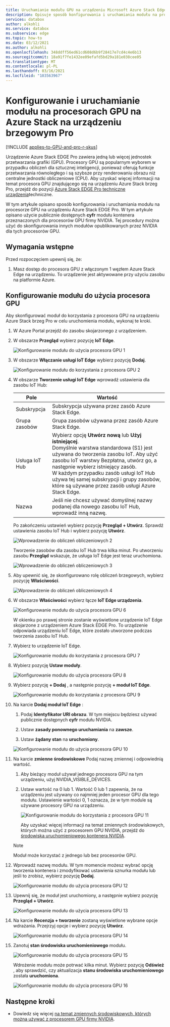 ```yaml
---
title: Uruchamianie modułu GPU na urządzeniu Microsoft Azure Stack Edge z procesorem GPU Pro | Microsoft Docs
description: Opisuje sposób konfigurowania i uruchamiania modułu na procesorach GPU na urządzeniu z systemem Azure Stack brzeg Pro za pośrednictwem Azure Portal.
services: databox
author: alkohli
ms.service: databox
ms.subservice: edge
ms.topic: how-to
ms.date: 03/12/2021
ms.author: alkohli
ms.openlocfilehash: 348ddff56ed61cd608d6b9f28417e7cd4c4e6b13
ms.sourcegitcommit: 18a91f7fe1432ee09efafd5bd29a181e038cee05
ms.translationtype: MT
ms.contentlocale: pl-PL
ms.lasthandoff: 03/16/2021
ms.locfileid: "103563967"
---
```

# <a name="configure-and-run-a-module-on-gpu-on-azure-stack-edge-pro-device"></a>Konfigurowanie i uruchamianie modułu na procesorach GPU na Azure Stack na urządzeniu brzegowym Pro

[!INCLUDE [applies-to-GPU-and-pro-r-skus](../../includes/azure-stack-edge-applies-to-gpu-pro-r-sku.md)]

Urządzenie Azure Stack EDGE Pro zawiera jedną lub więcej jednostek przetwarzania grafiki (GPU). Procesory GPU są popularnym wyborem w przypadku obliczeń dla sztucznej inteligencji, ponieważ oferują funkcje przetwarzania równoległego i są szybsze przy renderowaniu obrazu niż centralne jednostki obliczeniowe (CPU). Aby uzyskać więcej informacji na temat procesora GPU znajdującego się na urządzeniu Azure Stack brzeg Pro, przejdź do pozycji [Azure Stack EDGE Pro techniczne urządzenia](azure-stack-edge-gpu-technical-specifications-compliance.md)techniczne.

W tym artykule opisano sposób konfigurowania i uruchamiania modułu na procesorze GPU na urządzeniu Azure Stack EDGE Pro. W tym artykule opisano użycie publicznie dostępnych **cyfr** modułu kontenera przeznaczonych dla procesorów GPU firmy NVIDIA. Tej procedury można użyć do skonfigurowania innych modułów opublikowanych przez NVIDIA dla tych procesorów GPU.


## <a name="prerequisites"></a>Wymagania wstępne

Przed rozpoczęciem upewnij się, że:

1. Masz dostęp do procesora GPU z włączonym 1 węzłem Azure Stack Edge na urządzeniu. To urządzenie jest aktywowane przy użyciu zasobu na platformie Azure.  

## <a name="configure-module-to-use-gpu"></a>Konfigurowanie modułu do użycia procesora GPU

Aby skonfigurować moduł do korzystania z procesora GPU na urządzeniu Azure Stack brzeg Pro w celu uruchomienia modułu,<!--Can it be simplified? "To configure a module to be run by the GPU on your Azure Stack Edge Pro device,"?--> wykonaj te kroki.

1. W Azure Portal przejdź do zasobu skojarzonego z urządzeniem.

2. W obszarze **Przegląd** wybierz pozycję **IoT Edge**.

    ![Konfigurowanie modułu do użycia procesora GPU 1](media/azure-stack-edge-gpu-configure-gpu-modules/configure-compute-1.png)

3. W obszarze **Włączanie usługi IoT Edge** wybierz pozycję **Dodaj**.

   ![Konfigurowanie modułu do korzystania z procesora GPU 2](media/azure-stack-edge-gpu-configure-gpu-modules/configure-compute-2.png)

4. W obszarze **Tworzenie usługi IoT Edge** wprowadź ustawienia dla zasobu IoT Hub:

   |Pole   |Wartość    |
   |--------|---------|
   |Subskrypcja      | Subskrypcja używana przez zasób Azure Stack Edge. |
   |Grupa zasobów    | Grupa zasobów używana przez zasób Azure Stack Edge. |
   |Usługa IoT Hub           | Wybierz opcję **Utwórz nową** lub **Użyj istniejącej**. <br> Domyślnie warstwa standardowa (S1) jest używana do tworzenia zasobu IoT. Aby użyć zasobu IoT warstwy Bezpłatna, utwórz go, a następnie wybierz istniejący zasób. <br> W każdym przypadku zasób usługi IoT Hub używa tej samej subskrypcji i grupy zasobów, które są używane przez zasób usługi Azure Stack Edge.     |
   |Nazwa              | Jeśli nie chcesz używać domyślnej nazwy podanej dla nowego zasobu IoT Hub, wprowadź inną nazwę. |

   Po zakończeniu ustawień wybierz pozycję **Przegląd + Utwórz**. Sprawdź ustawienia zasobu IoT Hub i wybierz pozycję **Utwórz**.

   ![Wprowadzenie do obliczeń obliczeniowych 2](./media/azure-stack-edge-gpu-configure-gpu-modules/configure-compute-3.png)

   Tworzenie zasobów dla zasobu IoT Hub trwa kilka minut. Po utworzeniu zasobu **Przegląd** wskazuje, że usługa IoT Edge jest teraz uruchomiona.

   ![Wprowadzenie do obliczeń obliczeniowych 3](./media/azure-stack-edge-gpu-configure-gpu-modules/configure-compute-4.png)

5. Aby upewnić się, że skonfigurowano rolę obliczeń brzegowych, wybierz pozycję **Właściwości**.

   ![Wprowadzenie do obliczeń obliczeniowych 4](./media/azure-stack-edge-gpu-configure-gpu-modules/configure-compute-5.png)

6. W obszarze **Właściwości** wybierz łącze **IoT Edge urządzenia**.

   ![Konfigurowanie modułu do użycia procesora GPU 6](media/azure-stack-edge-gpu-configure-gpu-modules/configure-gpu-2.png)

   W okienku po prawej stronie zostanie wyświetlone urządzenie IoT Edge skojarzone z urządzeniem Azure Stack EDGE Pro. To urządzenie odpowiada urządzeniu IoT Edge, które zostało utworzone podczas tworzenia zasobu IoT Hub.
 
7. Wybierz to urządzenie IoT Edge.

   ![Konfigurowanie modułu do korzystania z procesora GPU 7](media/azure-stack-edge-gpu-configure-gpu-modules/configure-gpu-3.png)

8. Wybierz pozycję **Ustaw moduły**.

   ![Konfigurowanie modułu do użycia procesora GPU 8](media/azure-stack-edge-gpu-configure-gpu-modules/configure-gpu-4.png)

9. Wybierz pozycję **+ Dodaj** , a następnie pozycję **+ moduł IoT Edge**. 

    ![Konfigurowanie modułu do korzystania z procesora GPU 9](media/azure-stack-edge-gpu-configure-gpu-modules/configure-gpu-5.png)

10. Na karcie **Dodaj moduł IoT Edge** :

    1. Podaj **Identyfikator URI obrazu**. W tym miejscu będziesz używać publicznie dostępnych **cyfr** modułu NVIDIA. 
    
    2. Ustaw **zasady ponownego uruchamiania** na **zawsze**.
    
    3. Ustaw **żądany stan** na **uruchomiony**.
    
    ![Konfigurowanie modułu do użycia procesora GPU 10](media/azure-stack-edge-gpu-configure-gpu-modules/configure-gpu-6.png)

11. Na karcie **zmienne środowiskowe** Podaj nazwę zmiennej i odpowiednią wartość. 

    1. Aby bieżący moduł używał jednego procesora GPU na tym urządzeniu, użyj NVIDIA_VISIBLE_DEVICES. 

    2. Ustaw wartość na 0 lub 1. Wartość 0 lub 1 zapewnia, że na urządzeniu jest używany co najmniej jeden procesor GPU dla tego modułu. Ustawienie wartości 0, 1 oznacza, że w tym module są używane procesory GPU na urządzeniu.

       ![Konfigurowanie modułu do korzystania z procesora GPU 11](media/azure-stack-edge-gpu-configure-gpu-modules/configure-gpu-7.png)

       Aby uzyskać więcej informacji na temat zmiennych środowiskowych, których można użyć z procesorem GPU NVIDIA, przejdź do [środowiska uruchomieniowego kontenera NVIDIA](https://github.com/NVIDIA/nvidia-container-runtime#environment-variables-oci-spec).

    > [!NOTE]
    > Moduł może korzystać z jednego lub bez procesorów GPU.

12. Wprowadź nazwę modułu. W tym momencie możesz wybrać opcję tworzenia kontenera i zmodyfikować ustawienia sznurka modułu lub jeśli to zrobisz, wybierz pozycję **Dodaj**. 

    ![Konfigurowanie modułu do użycia procesora GPU 12](media/azure-stack-edge-gpu-configure-gpu-modules/configure-gpu-8.png)

13. Upewnij się, że moduł jest uruchomiony, a następnie wybierz pozycję **Przegląd + Utwórz**.

    ![Konfigurowanie modułu do użycia procesora GPU 13](media/azure-stack-edge-gpu-configure-gpu-modules/configure-gpu-9.png)

14. Na karcie **Recenzja + tworzenie** zostaną wyświetlone wybrane opcje wdrażania. Przejrzyj opcje i wybierz pozycję **Utwórz**.
    
    ![Konfigurowanie modułu do użycia procesora GPU 14](media/azure-stack-edge-gpu-configure-gpu-modules/configure-gpu-10.png)

15. Zanotuj **stan środowiska uruchomieniowego** modułu.
    
    ![Konfigurowanie modułu do użycia procesora GPU 15](media/azure-stack-edge-gpu-configure-gpu-modules/configure-gpu-11.png)

    Wdrożenie modułu może potrwać kilka minut. Wybierz pozycję **Odśwież** , aby sprawdzić, czy aktualizacja **stanu środowiska uruchomieniowego** została **uruchomiona**.

    ![Konfigurowanie modułu do użycia procesora GPU 16](media/azure-stack-edge-gpu-configure-gpu-modules/configure-gpu-12.png)


## <a name="next-steps"></a>Następne kroki

- Dowiedz się więcej [na temat zmiennych środowiskowych, których można używać z procesorem GPU firmy NVIDIA](https://github.com/NVIDIA/nvidia-container-runtime#environment-variables-oci-spec).
